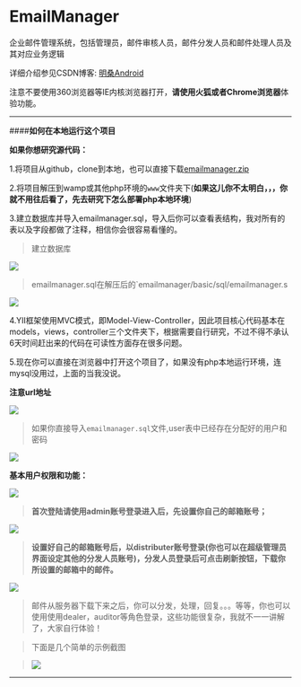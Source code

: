 # EmailManager
企业邮件管理系统，包括管理员，邮件审核人员，邮件分发人员和邮件处理人员及其对应业务逻辑

详细介绍参见CSDN博客: [明桑Android](http://blog.csdn.net/qwm8777411)

注意不要使用360浏览器等IE内核浏览器打开，**请使用火狐或者Chrome浏览器**体验功能。

----------

####**如何在本地运行这个项目**


**如果你想研究源代码：**

1.将项目从github，clone到本地，也可以直接下载[emailmanager.zip](http://pan.baidu.com/s/1pJrBCXt)

2.将项目解压到wamp或其他php环境的`www`文件夹下(**如果这儿你不太明白，，，你就不用往后看了，先去研究下怎么部署php本地环境**)

3.建立数据库并导入emailmanager.sql，导入后你可以查看表结构，我对所有的表以及字段都做了注释，相信你会很容易看懂的。

>建立数据库


![](http://i.imgur.com/7U6NKU3.png)

>emailmanager.sql在解压后的`emailmanager/basic/sql/emailmanager.s

![](http://i.imgur.com/CmON6T3.png)

4.YII框架使用MVC模式，即Model-View-Controller，因此项目核心代码基本在models，views，controller三个文件夹下，根据需要自行研究，不过不得不承认6天时间赶出来的代码在可读性方面存在很多问题。

5.现在你可以直接在浏览器中打开这个项目了，如果没有php本地运行环境，连mysql没用过，上面的当我没说。

**注意url地址**

![](http://i.imgur.com/zZBc5Uw.png)




>如果你直接导入`emailmanager.sql`文件,user表中已经存在分配好的用户和密码

![](http://i.imgur.com/ClGCpIy.png)

**基本用户权限和功能：**

![](http://i.imgur.com/sKc474f.png)

>**首次登陆请使用admin账号登录进入后，先设置你自己的邮箱账号；**

![](http://i.imgur.com/3JcpBoL.png)

>**设置好自己的邮箱账号后，以distributer账号登录(你也可以在超级管理员界面设定其他的分发人员账号)，分发人员登录后可点击刷新按钮，下载你所设置的邮箱中的邮件。**

![](http://i.imgur.com/GehzSjd.png)

>邮件从服务器下载下来之后，你可以分发，处理，回复。。。等等，你也可以使用使用dealer，auditor等角色登录，这些功能很复杂，我就不一一讲解了，大家自行体验！

>下面是几个简单的示例截图


>![](http://i.imgur.com/zDPVMCx.gif)


----------


